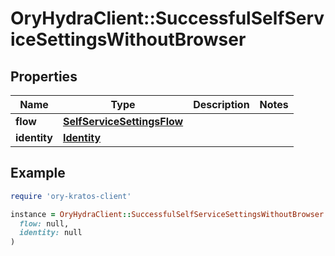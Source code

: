 # OryHydraClient::SuccessfulSelfServiceSettingsWithoutBrowser

## Properties

| Name | Type | Description | Notes |
| ---- | ---- | ----------- | ----- |
| **flow** | [**SelfServiceSettingsFlow**](SelfServiceSettingsFlow.md) |  |  |
| **identity** | [**Identity**](Identity.md) |  |  |

## Example

```ruby
require 'ory-kratos-client'

instance = OryHydraClient::SuccessfulSelfServiceSettingsWithoutBrowser.new(
  flow: null,
  identity: null
)
```

